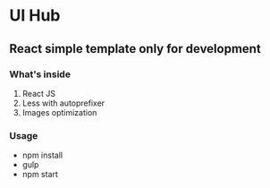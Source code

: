 # UI Hub
## React simple template only for development

### What's inside

1. React JS
2. Less with autoprefixer
3. Images optimization

### Usage

* npm install
* gulp
* npm start

